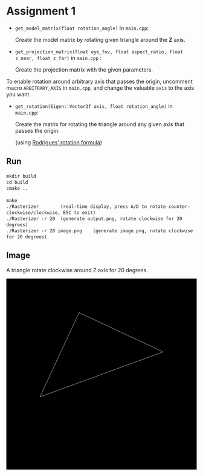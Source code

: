 # Assignment 1

* `get_model_matrix(float rotation_angle)` in `main.cpp`: 

  Create the model matrix by rotating given triangle around the **Z** axis.

* `get_projection_matrix(float eye_fov, float aspect_ratio, float z_near, float z_far)` in `main.cpp` :

  Create the projection matrix with the given parameters.



To enable rotation around arbitrary axis that passes the origin, uncomment macro `ARBITRARY_AXIS` in `main.cpp`, and change the valuable `axis`  to the axis you want.

* `get_rotation(Eigen::Vector3f axis, float rotation_angle)` in `main.cpp`:

  Create the matrix for rotating the triangle around any given axis that passes the origin.

  (using [Rodrigues’ rotation formula](https://en.wikipedia.org/wiki/Rodrigues%27_rotation_formula))



## Run

```
mkdir build
cd build
cmake ..

make
./Rasterizer		(real-time display, press A/D to rotate counter-clockwise/clockwise, ESC to exit)
./Rasterizer -r 20	(generate output.png, rotate clockwise for 20 degrees)
./Rasterizer -r 20 image.png	(generate image.png, rotate clockwise for 20 degrees)
```



## Image

A triangle rotate clockwise around Z axis for 20 degrees. 

![output.png](image/output.png)